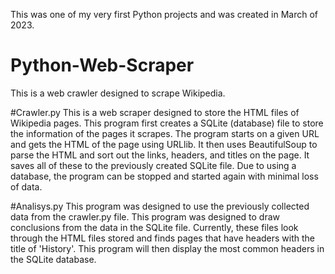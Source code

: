 This was one of my very first Python projects and was created in March of 2023.

# Python-Web-Scraper
This is a web crawler designed to scrape Wikipedia.

#Crawler.py
This is a web scraper designed to store the HTML files of Wikipedia pages. This program first creates a SQLite (database) file to store the information of the pages it scrapes. The program starts on a given URL and gets the HTML of the page using URLlib. It then uses BeautifulSoup to parse the HTML and sort out the links, headers, and titles on the page. It saves all of these to the previously created SQLite file. Due to using a database, the program can be stopped and started again with minimal loss of data. 

#Analisys.py
This program was designed to use the previously collected data from the crawler.py file. This program was designed to draw conclusions from the data in the SQLite file. Currently, these files look through the HTML files stored and finds pages that have headers with the title of 'History'. This program will then display the most common headers in the SQLite database.
